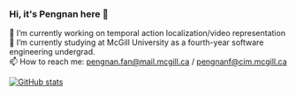 ### Hi, it's Pengnan here 👋


🔭 I’m currently working on temporal action localization/video representation  
🌱 I’m currently studying at McGill University as a fourth-year software engineering undergrad.  
📫 How to reach me: pengnan.fan@mail.mcgill.ca / pengnanf@cim.mcgill.ca  


[![GitHub stats](https://github-readme-stats.vercel.app/api?username=Catosine&show_icons=true)  ](https://github.com/Catosine/)

<!--
**Catosine/Catosine** is a ✨ _special_ ✨ repository because its `README.md` (this file) appears on your GitHub profile.

Here are some ideas to get you started:

- 🔭 I’m currently working on ...
- 🌱 I’m currently learning ...
- 👯 I’m looking to collaborate on ...
- 🤔 I’m looking for help with ...
- 💬 Ask me about ...
- 📫 How to reach me: ...
- 😄 Pronouns: ...
- ⚡ Fun fact: ...
-->
